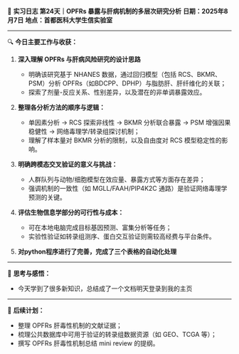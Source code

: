 🧬 **实习日志 第24天｜OPFRs 暴露与肝病机制的多层次研究分析**
**日期：2025年8月7日**
**地点：首都医科大学生信实验室**

---

🔍 **今日主要工作与收获：**

1. **深入理解 OPFRs 与肝病风险研究的设计思路**

   * 明确该研究基于 NHANES 数据，通过回归模型（包括 RCS、BKMR、PSM）分析 OPFRs（如BDCPP、DPHP）与脂肪肝、肝纤维化的关联；
   * 探索了剂量-反应关系、性别差异，以及潜在的非单调暴露效应。

2. **整理各分析方法的顺序与逻辑：**

   * 单因素分析 → RCS 探索非线性 → BKMR 分析联合暴露 → PSM 增强因果稳健性 → 网络毒理学/转录组探讨机制；
   * 理解了样本量对 BKMR 分析的限制，以及自由度对 RCS 模型稳定性的影响。

3. **明确跨模态交叉验证的意义与挑战：**

   * 人群队列与动物/细胞模型在效应量、暴露方式等方面存在差异；
   * 强调机制的一致性（如 MGLL/FAAH/PIP4K2C 通路）是验证网络毒理学预测的关键。

4. **评估生物信息学部分的可行性与成本：**

   * 可在本地电脑完成目标基因预测、富集分析等任务；
   * 实验性验证如转录组测序、蛋白交互验证则需较高经费与平台条件。

5. **对python程序进行了完善，完成了三个表格的自动化处理**

---

💭 **思考与感悟：**

* 今天学到了很多新知识，总结成了一个文档明天登录到我的主页

---

📌 **后续计划：**

* 整理 OPFRs 肝毒性机制的文献证据；
* 梳理公共数据库中可用于验证的转录组数据资源（如 GEO、TCGA 等）；
* 撰写 OPFRs 肝毒性机制总结 mini review 的提纲。

